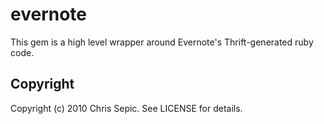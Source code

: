 # evernote #
This gem is a high level wrapper around Evernote's Thrift-generated ruby code.

## Copyright ##
Copyright (c) 2010 Chris Sepic. See LICENSE for details.
